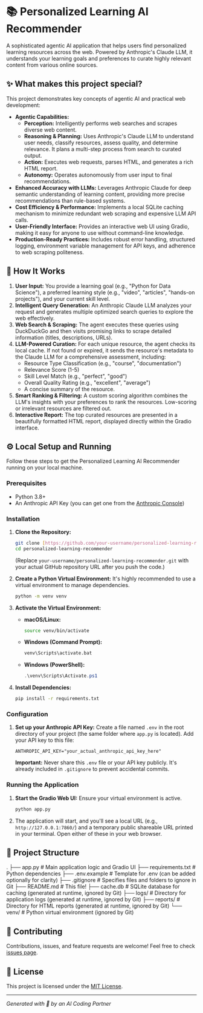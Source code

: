 # 📚 Personalized Learning AI Recommender

A sophisticated agentic AI application that helps users find personalized learning resources across the web. Powered by Anthropic's Claude LLM, it understands your learning goals and preferences to curate highly relevant content from various online sources.

## ✨ What makes this project special?

This project demonstrates key concepts of agentic AI and practical web development:

* **Agentic Capabilities:**
    * **Perception:** Intelligently performs web searches and scrapes diverse web content.
    * **Reasoning & Planning:** Uses Anthropic's Claude LLM to understand user needs, classify resources, assess quality, and determine relevance. It plans a multi-step process from search to curated output.
    * **Action:** Executes web requests, parses HTML, and generates a rich HTML report.
    * **Autonomy:** Operates autonomously from user input to final recommendations.
* **Enhanced Accuracy with LLMs:** Leverages Anthropic Claude for deep semantic understanding of learning content, providing more precise recommendations than rule-based systems.
* **Cost Efficiency & Performance:** Implements a local SQLite caching mechanism to minimize redundant web scraping and expensive LLM API calls.
* **User-Friendly Interface:** Provides an interactive web UI using Gradio, making it easy for anyone to use without command-line knowledge.
* **Production-Ready Practices:** Includes robust error handling, structured logging, environment variable management for API keys, and adherence to web scraping politeness.

## 🚀 How It Works

1.  **User Input:** You provide a learning goal (e.g., "Python for Data Science"), a preferred learning style (e.g., "video", "articles", "hands-on projects"), and your current skill level.
2.  **Intelligent Query Generation:** An Anthropic Claude LLM analyzes your request and generates multiple optimized search queries to explore the web effectively.
3.  **Web Search & Scraping:** The agent executes these queries using DuckDuckGo and then visits promising links to scrape detailed information (titles, descriptions, URLs).
4.  **LLM-Powered Curation:** For each unique resource, the agent checks its local cache. If not found or expired, it sends the resource's metadata to the Claude LLM for a comprehensive assessment, including:
    * Resource Type Classification (e.g., "course", "documentation")
    * Relevance Score (1-5)
    * Skill Level Match (e.g., "perfect", "good")
    * Overall Quality Rating (e.g., "excellent", "average")
    * A concise summary of the resource.
5.  **Smart Ranking & Filtering:** A custom scoring algorithm combines the LLM's insights with your preferences to rank the resources. Low-scoring or irrelevant resources are filtered out.
6.  **Interactive Report:** The top curated resources are presented in a beautifully formatted HTML report, displayed directly within the Gradio interface.

## ⚙️ Local Setup and Running

Follow these steps to get the Personalized Learning AI Recommender running on your local machine.

### Prerequisites

* Python 3.8+
* An Anthropic API Key (you can get one from the [Anthropic Console](https://console.anthropic.com/))

### Installation

1.  **Clone the Repository:**
    ```bash
    git clone [https://github.com/your-username/personalized-learning-recommender.git](https://github.com/your-username/personalized-learning-recommender.git)
    cd personalized-learning-recommender
    ```
    (Replace `your-username/personalized-learning-recommender.git` with your actual GitHub repository URL after you push the code.)

2.  **Create a Python Virtual Environment:**
    It's highly recommended to use a virtual environment to manage dependencies.
    ```bash
    python -m venv venv
    ```

3.  **Activate the Virtual Environment:**
    * **macOS/Linux:**
        ```bash
        source venv/bin/activate
        ```
    * **Windows (Command Prompt):**
        ```bash
        venv\Scripts\activate.bat
        ```
    * **Windows (PowerShell):**
        ```powershell
        .\venv\Scripts\Activate.ps1
        ```

4.  **Install Dependencies:**
    ```bash
    pip install -r requirements.txt
    ```

### Configuration

1.  **Set up your Anthropic API Key:**
    Create a file named `.env` in the root directory of your project (the same folder where `app.py` is located).
    Add your API key to this file:
    ```
    ANTHROPIC_API_KEY="your_actual_anthropic_api_key_here"
    ```
    **Important:** Never share this `.env` file or your API key publicly. It's already included in `.gitignore` to prevent accidental commits.

### Running the Application

1.  **Start the Gradio Web UI:**
    Ensure your virtual environment is active.
    ```bash
    python app.py
    ```
2.  The application will start, and you'll see a local URL (e.g., `http://127.0.0.1:7860/`) and a temporary public shareable URL printed in your terminal. Open either of these in your web browser.

## 📂 Project Structure
.
├── app.py                  # Main application logic and Gradio UI
├── requirements.txt        # Python dependencies
├── .env.example            # Template for .env (can be added optionally for clarity)
├── .gitignore              # Specifies files and folders to ignore in Git
├── README.md               # This file!
├── cache.db                # SQLite database for caching (generated at runtime, ignored by Git)
├── logs/                   # Directory for application logs (generated at runtime, ignored by Git)
├── reports/                # Directory for HTML reports (generated at runtime, ignored by Git)
└── venv/                   # Python virtual environment (ignored by Git)

## 🤝 Contributing

Contributions, issues, and feature requests are welcome! Feel free to check [issues page](https://github.com/your-username/personalized-learning-recommender/issues).

## 📄 License

This project is licensed under the [MIT License](LICENSE).

---
*Generated with 🧡 by an AI Coding Partner*